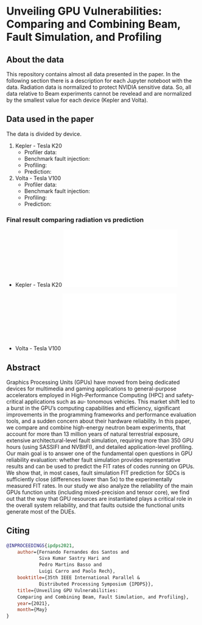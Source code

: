 # Unveiling GPU Vulnerabilities: Comparing and Combining Beam, Fault Simulation, and Profiling

## About the data
This repository contains almost all data presented in the paper. 
In the following section there is a description for each Jupyter
noteboot with the data.
Radiation data is normalized to protect NVIDIA sensitive data. 
So, all data relative to Beam experiments cannot be revelead and 
are normalized by the smallest value for each device 
(Kepler and Volta).

## Data used in the paper

The data is divided by device.
1. Kepler - Tesla K20
    - Profiler data:
    - Benchmark fault injection:
    - Profiling:
    - Prediction:
2. Volta - Tesla V100
    - Profiler data:
    - Benchmark fault injection:
    - Profiling:
    - Prediction:

### Final result comparing radiation vs prediction

- Kepler - Tesla K20
![](figures/prediction_kepler.pdf)

- Volta - Tesla V100
![](figures/prediction_volta.pdf)


## Abstract
Graphics Processing Units (GPUs) have moved from
being dedicated devices for multimedia and gaming applications
to general-purpose accelerators employed in High-Performance
Computing (HPC) and safety-critical applications such as au-
tonomous vehicles. This market shift led to a burst in the GPU’s
computing capabilities and efficiency, significant improvements in
the programming frameworks and performance evaluation tools,
and a sudden concern about their hardware reliability.
In this paper, we compare and combine high-energy neutron
beam experiments, that account for more than 13 million years
of natural terrestrial exposure, extensive architectural-level fault
simulation, requiring more than 350 GPU hours (using SASSIFI
and NVBitFI), and detailed application-level profiling. Our main
goal is to answer one of the fundamental open questions in
GPU reliability evaluation: whether fault simulation provides
representative results and can be used to predict the FIT rates
of codes running on GPUs. We show that, in most cases,
fault simulation FIT prediction for SDCs is sufficiently close
(differences lower than 5x) to the experimentally measured FIT
rates. In our study we also analyze the reliability of the main
GPUs function units (including mixed-precision and tensor core),
we find out that the way that GPU resources are instantiated
plays a critical role in the overall system reliability, and that
faults outside the functional units generate most of the DUEs.






## Citing

```bibtex
@INPROCEEDINGS{ipdps2021,
    author={Fernando Fernandes dos Santos and 
            Siva Kumar Sastry Hari and 
            Pedro Martins Basso and
            Luigi Carro and Paolo Rech},
    booktitle={35th IEEE International Parallel & 
            Distributed Processing Symposium {IPDPS}},
    title={Unveiling GPU Vulnerabilities: 
    Comparing and Combining Beam, Fault Simulation, and Profiling},
    year={2021},
    month={May}
}
```